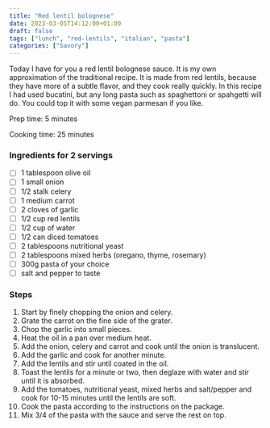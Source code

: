 ```yaml
---
title: "Red lentil bolognese"
date: 2023-03-05T14:12:00+01:00
draft: false
tags: ["lunch", "red-lentils", "italian", "pasta"]
categories: ["Savory"]
---
```


Today I have for you a red lentil bolognese sauce. It is my own approximation of the traditional recipe. It is made from red lentils,
because they have more of a subtle flavor, and they cook really quickly. In this recipe I had used bucatini, but any long pasta
such as spaghettoni or spahgetti will do. You could top it with some vegan parmesan if you like.

<div class="recipe" id="recipe">
Prep time: 5 minutes

Cooking time: 25 minutes

### Ingredients for 2 servings
- [ ] 1 tablespoon olive oil
- [ ] 1 small onion
- [ ] 1/2 stalk celery
- [ ] 1 medium carrot
- [ ] 2 cloves of garlic
- [ ] 1/2 cup red lentils
- [ ] 1/2 cup of water
- [ ] 1/2 can diced tomatoes
- [ ] 2 tablespoons nutritional yeast
- [ ] 2 tablespoons mixed herbs (oregano, thyme, rosemary)
- [ ] 300g pasta of your choice
- [ ] salt and pepper to taste

### Steps
1. Start by finely chopping the onion and celery.
2. Grate the carrot on the fine side of the grater.
3. Chop the garlic into small pieces.
4. Heat the oil in a pan over medium heat.
5. Add the onion, celery and carrot and cook until the onion is translucent.
6. Add the garlic and cook for another minute.
7. Add the lentils and stir until coated in the oil.
8. Toast the lentils for a minute or two, then deglaze with water and stir until it is absorbed.
9. Add the tomatoes, nutritional yeast, mixed herbs and salt/pepper and cook for 10-15 minutes until the lentils are soft.
10. Cook the pasta according to the instructions on the package.
11. Mix 3/4 of the pasta with the sauce and serve the rest on top.

</div>
